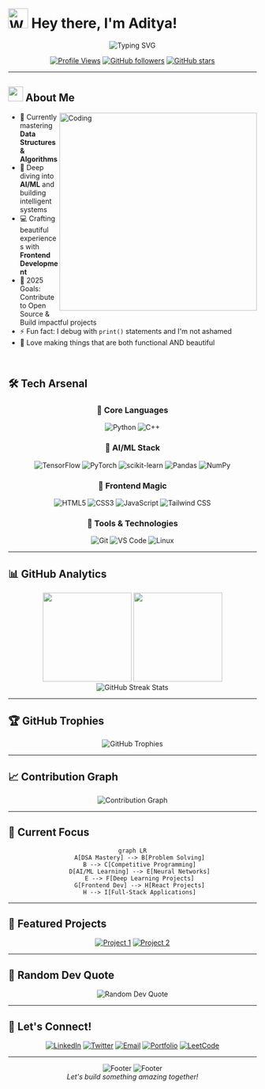 # <img src="https://raw.githubusercontent.com/Tarikul-Islam-Anik/Animated-Fluent-Emojis/master/Emojis/Hand%20gestures/Waving%20Hand.png" alt="Waving Hand" width="40" height="40" /> Hey there, I'm Aditya!

<div align="center">
  <img src="https://readme-typing-svg.herokuapp.com?font=Fira+Code&weight=600&size=28&duration=3000&pause=1000&color=6AD3F5&center=true&vCenter=true&random=false&width=600&lines=Python+%26+C%2B%2B+Developer;Data+Structures+Enthusiast;AI%2FML+Explorer;Frontend+Design+Lover;Always+Learning%2C+Always+Growing" alt="Typing SVG" />
</div>

<div align="center">
  
  [![Profile Views](https://komarev.com/ghpvc/?username=CODED-DIGNITY&color=blueviolet&style=for-the-badge)](https://github.com/CODED-DIGNITY)
  [![GitHub followers](https://img.shields.io/github/followers/CODED-DIGNITY?style=for-the-badge&color=ff69b4)](https://github.com/CODED-DIGNITY?tab=followers)
  [![GitHub stars](https://img.shields.io/github/stars/CODED-DIGNITY?style=for-the-badge&color=yellow)](https://github.com/CODED-DIGNITY?tab=repositories)
  
</div>

---

## <img src="https://media2.giphy.com/media/QssGEmpkyEOhBCb7e1/giphy.gif?cid=ecf05e47a0n3gi1bfqntqmob8g9aid1oyj2wr3ds3mg700bl&rid=giphy.gif" width="30"> About Me

<img align="right" alt="Coding" width="400" src="https://user-images.githubusercontent.com/74038190/229223263-cf2e4b07-2615-4f87-9c38-e37600f8381a.gif">

- 🔭 Currently mastering **Data Structures & Algorithms**
- 🌱 Deep diving into **AI/ML** and building intelligent systems
- 💻 Crafting beautiful experiences with **Frontend Development**
- 🎯 2025 Goals: Contribute to Open Source & Build impactful projects
- ⚡ Fun fact: I debug with `print()` statements and I'm not ashamed
- 🎨 Love making things that are both functional AND beautiful

<br>

## 🛠️ Tech Arsenal

<div align="center">

### 💪 Core Languages
![Python](https://img.shields.io/badge/Python-3776AB?style=for-the-badge&logo=python&logoColor=white)
![C++](https://img.shields.io/badge/C++-00599C?style=for-the-badge&logo=cplusplus&logoColor=white)

### 🧠 AI/ML Stack
![TensorFlow](https://img.shields.io/badge/TensorFlow-FF6F00?style=for-the-badge&logo=tensorflow&logoColor=white)
![PyTorch](https://img.shields.io/badge/PyTorch-EE4C2C?style=for-the-badge&logo=pytorch&logoColor=white)
![scikit-learn](https://img.shields.io/badge/scikit--learn-F7931E?style=for-the-badge&logo=scikit-learn&logoColor=white)
![Pandas](https://img.shields.io/badge/Pandas-150458?style=for-the-badge&logo=pandas&logoColor=white)
![NumPy](https://img.shields.io/badge/NumPy-013243?style=for-the-badge&logo=numpy&logoColor=white)

### 🎨 Frontend Magic
![HTML5](https://img.shields.io/badge/HTML5-E34F26?style=for-the-badge&logo=html5&logoColor=white)
![CSS3](https://img.shields.io/badge/CSS3-1572B6?style=for-the-badge&logo=css3&logoColor=white)
![JavaScript](https://img.shields.io/badge/JavaScript-F7DF1E?style=for-the-badge&logo=javascript&logoColor=black)
![Tailwind CSS](https://img.shields.io/badge/Tailwind_CSS-38B2AC?style=for-the-badge&logo=tailwind-css&logoColor=white)

### 🔧 Tools & Technologies
![Git](https://img.shields.io/badge/Git-F05032?style=for-the-badge&logo=git&logoColor=white)
![VS Code](https://img.shields.io/badge/VS_Code-007ACC?style=for-the-badge&logo=visual-studio-code&logoColor=white)
![Linux](https://img.shields.io/badge/Linux-FCC624?style=for-the-badge&logo=linux&logoColor=black)

</div>

---

## 📊 GitHub Analytics

<div align="center">
  <img height="180em" src="https://github-readme-stats.vercel.app/api?username=CODED-DIGNITY&show_icons=true&theme=radical&include_all_commits=true&count_private=true"/>
  <img height="180em" src="https://github-readme-stats.vercel.app/api/top-langs/?username=CODED-DIGNITY&layout=compact&langs_count=8&theme=radical"/>
</div>

<div align="center">
  <img src="https://github-readme-streak-stats.herokuapp.com/?user=CODED-DIGNITY&theme=radical&hide_border=false" alt="GitHub Streak Stats" />
</div>

---

## 🏆 GitHub Trophies

<div align="center">
  <img src="https://github-profile-trophy.vercel.app/?username=CODED-DIGNITY&theme=radical&no-frame=true&no-bg=false&margin-w=4&row=1" alt="GitHub Trophies" />
</div>

---

## 📈 Contribution Graph

<div align="center">
  <img src="https://github-readme-activity-graph.vercel.app/graph?username=CODED-DIGNITY&theme=react-dark&hide_border=true&area=true" alt="Contribution Graph" />
</div>

---

## 🎯 Current Focus

<div align="center">
  
```mermaid
graph LR
    A[DSA Mastery] --> B[Problem Solving]
    B --> C[Competitive Programming]
    D[AI/ML Learning] --> E[Neural Networks]
    E --> F[Deep Learning Projects]
    G[Frontend Dev] --> H[React Projects]
    H --> I[Full-Stack Applications]
```

</div>

---

## 🚀 Featured Projects

<div align="center">
  
[![Project 1](https://github-readme-stats.vercel.app/api/pin/?username=CODED-DIGNITY&repo=your-repo-1&theme=radical)](https://github.com/CODED-DIGNITY/your-repo-1)
[![Project 2](https://github-readme-stats.vercel.app/api/pin/?username=CODED-DIGNITY&repo=your-repo-2&theme=radical)](https://github.com/CODED-DIGNITY/your-repo-2)

</div>

---

## 💬 Random Dev Quote

<div align="center">
  <img src="https://quotes-github-readme.vercel.app/api?type=horizontal&theme=radical" alt="Random Dev Quote" />
</div>

---

## 🤝 Let's Connect!

<div align="center">
  
[![LinkedIn](https://img.shields.io/badge/LinkedIn-0077B5?style=for-the-badge&logo=linkedin&logoColor=white)](https://linkedin.com/in/aditya-sharma-28a017351/)
[![Twitter](https://img.shields.io/badge/Twitter-1DA1F2?style=for-the-badge&logo=twitter&logoColor=white)](https://twitter.com/CODED_DIGNITY)
[![Email](https://img.shields.io/badge/Email-D14836?style=for-the-badge&logo=gmail&logoColor=white)](mailto:ads.as3030@gmail.com)
[![Portfolio](https://img.shields.io/badge/Portfolio-000000?style=for-the-badge&logo=About.me&logoColor=white)](https://yourportfolio.com)
[![LeetCode](https://img.shields.io/badge/LeetCode-FFA116?style=for-the-badge&logo=leetcode&logoColor=black)](https://leetcode.com/u/lpMDB6RtaU/)

</div>

---

<div align="center">
  <img src="https://capsule-render.vercel.app/api?type=venom&height=150&color=gradient&text=Thanks%20for%20visiting&section=header&reversal=false&animation=twinkling&textBg=false" alt="Footer" />
  <img src="https://capsule-render.vercel.app/api?type=waving&color=gradient&height=100&section=footer&animation=twinkling" alt="Footer" />
</div>

<div align="center">
  <i>Let's build something amazing together!</i>
</div>
